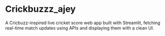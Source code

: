 # Crickbuzzz_ajey
A Cricbuzz-inspired live cricket score web app built with Streamlit, fetching real-time match updates using APIs and displaying them with a clean UI.
